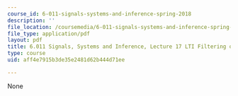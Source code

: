 ```yaml
---
course_id: 6-011-signals-systems-and-inference-spring-2018
description: ''
file_location: /coursemedia/6-011-signals-systems-and-inference-spring-2018/aff4e7915b3de35e2481d62b444d71ee_MIT6_011S18lec17.pdf
file_type: application/pdf
layout: pdf
title: 6.011 Signals, Systems and Inference, Lecture 17 LTI Filtering of WSS Processes
type: course
uid: aff4e7915b3de35e2481d62b444d71ee

---
```

None